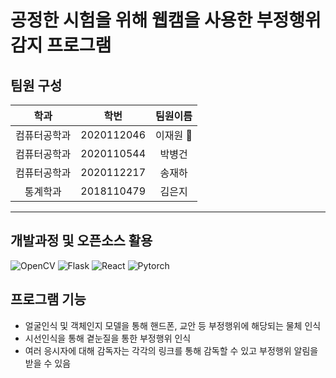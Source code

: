 # 공정한 시험을 위해 웹캠을 사용한 부정행위 감지 프로그램

## 팀원 구성
|학과|학번|팀원이름|
|:----:|:---:|:---:|
|컴퓨터공학과|2020112046|이재원 :crown:| 
|컴퓨터공학과|2020110544|박병건|
|컴퓨터공학과|2020112217|송재하|
|통계학과|2018110479|김은지|

*****

## 개발과정 및 오픈소스 활용
<img alt="OpenCV" src ="https://img.shields.io/badge/opencv-%23white.svg?style=for-the-badge&logo=opencv&logoColor=white"/> <img alt="Flask" src ="https://img.shields.io/badge/flask-%23000.svg?style=for-the-badge&logo=flask&logoColor=white"/> <img alt="React" src ="https://img.shields.io/badge/react-%2320232a.svg?style=for-the-badge&logo=react&logoColor=%2361DAFB"/> <img alt="Pytorch" src ="https://img.shields.io/badge/PyTorch-%23EE4C2C.svg?style=for-the-badge&logo=PyTorch&logoColor=white"/>

## 프로그램 기능
- 얼굴인식 및 객체인지 모델을 통해 핸드폰, 교안 등 부정행위에 해당되는 물체 인식
- 시선인식을 통해 곁눈질을 통한 부정행위 인식
- 여러 응시자에 대해 감독자는 각각의 링크를 통해 감독할 수 있고 부정행위 알림을 받을 수 있음